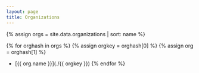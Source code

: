 ```yaml
---
layout: page
title: Organizations
---
```


{% assign orgs = site.data.organizations | sort: name %}

{% for orghash in orgs %}
    {% assign orgkey = orghash[0] %}
    {% assign org = orghash[1] %}
* [{{ org.name }}](./{{ orgkey }})
{% endfor %}


